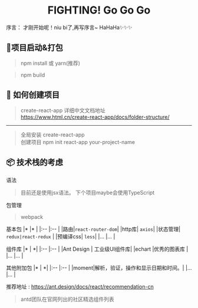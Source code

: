 <h1 align="center">FIGHTING! Go Go Go</h1>

序言： 才刚开始呢！niu bi了,再写序言~ HaHaHa✨✨✨

## 🌱项目启动&打包
> npm install 或 yarn(推荐)

> npm build
##  🔨 如何创建项目 
> create-react-app 详细中文文档地址  
> https://www.html.cn/create-react-app/docs/folder-structure/
---
>  全局安装 create-react-app   
>  创建项目 npm init react-app  your-project-name  

## 📦  技术栈的考虑 
语法
> 目前还是使用jsx语法。 下个项目maybe会使用TypeScript

包管理
> webpack 

基本包
|* |* |
|:-- |:-- |
|路由|`react-router-dom`|
|http库| `axios`|
|状态管理| `redux|react-redux` |
|预编译css| `less`|
|... |... |

组件库
|* | *|
|:-- |:-- |
|Ant Design | 工业级UI组件库|
|echart |优秀的图表库 |
|... |... |

其他附加包
|* | *| 
|:-- |:-- |
|moment|解析，验证，操作和显示日期和时间。|
|... |... |



推荐地址 : https://ant.design/docs/react/recommendation-cn
> antd团队在官网列出的社区精选组件列表

